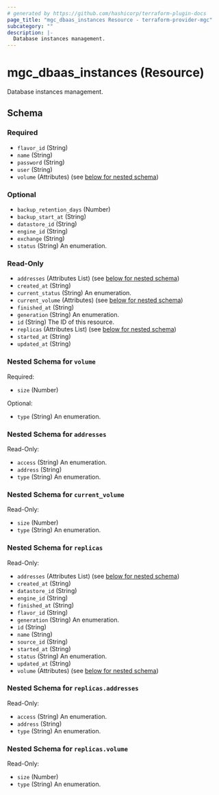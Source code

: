 ```yaml
---
# generated by https://github.com/hashicorp/terraform-plugin-docs
page_title: "mgc_dbaas_instances Resource - terraform-provider-mgc"
subcategory: ""
description: |-
  Database instances management.
---
```


# mgc_dbaas_instances (Resource)

Database instances management.



<!-- schema generated by tfplugindocs -->
## Schema

### Required

- `flavor_id` (String)
- `name` (String)
- `password` (String)
- `user` (String)
- `volume` (Attributes) (see [below for nested schema](#nestedatt--volume))

### Optional

- `backup_retention_days` (Number)
- `backup_start_at` (String)
- `datastore_id` (String)
- `engine_id` (String)
- `exchange` (String)
- `status` (String) An enumeration.

### Read-Only

- `addresses` (Attributes List) (see [below for nested schema](#nestedatt--addresses))
- `created_at` (String)
- `current_status` (String) An enumeration.
- `current_volume` (Attributes) (see [below for nested schema](#nestedatt--current_volume))
- `finished_at` (String)
- `generation` (String) An enumeration.
- `id` (String) The ID of this resource.
- `replicas` (Attributes List) (see [below for nested schema](#nestedatt--replicas))
- `started_at` (String)
- `updated_at` (String)

<a id="nestedatt--volume"></a>
### Nested Schema for `volume`

Required:

- `size` (Number)

Optional:

- `type` (String) An enumeration.


<a id="nestedatt--addresses"></a>
### Nested Schema for `addresses`

Read-Only:

- `access` (String) An enumeration.
- `address` (String)
- `type` (String) An enumeration.


<a id="nestedatt--current_volume"></a>
### Nested Schema for `current_volume`

Read-Only:

- `size` (Number)
- `type` (String) An enumeration.


<a id="nestedatt--replicas"></a>
### Nested Schema for `replicas`

Read-Only:

- `addresses` (Attributes List) (see [below for nested schema](#nestedatt--replicas--addresses))
- `created_at` (String)
- `datastore_id` (String)
- `engine_id` (String)
- `finished_at` (String)
- `flavor_id` (String)
- `generation` (String) An enumeration.
- `id` (String)
- `name` (String)
- `source_id` (String)
- `started_at` (String)
- `status` (String) An enumeration.
- `updated_at` (String)
- `volume` (Attributes) (see [below for nested schema](#nestedatt--replicas--volume))

<a id="nestedatt--replicas--addresses"></a>
### Nested Schema for `replicas.addresses`

Read-Only:

- `access` (String) An enumeration.
- `address` (String)
- `type` (String) An enumeration.


<a id="nestedatt--replicas--volume"></a>
### Nested Schema for `replicas.volume`

Read-Only:

- `size` (Number)
- `type` (String) An enumeration.
